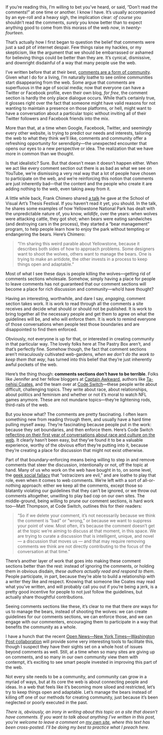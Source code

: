

If you’re reading this, I’m willing to bet you’ve heard, or said, “Don’t read the comments!” at
one time or another. I know I have. It’s usually accompanied by an eye-roll and a heavy sigh, the
implication clear: *of course* you shouldn’t read the comments, *surely* you know better than to expect
anything good to come from this morass of the web *now*, in *twenty-fourteen*.

That’s actually how I first began to question the belief that comments were just a sad pit of internet
despair. Few things raise my hackles, or my skepticism, like the argument that we should be embarrassed or
ashamed for believing things could be better than they are. It’s cynical, dismissive, and downright
disdainful of a way that many people use the web.

I’ve written before that at their best, [comments are a form of
community](http://marieconnelly.com/2013/08/in-defense-of-comments/). Given what I do for a living, I’m
naturally loathe to see online communities start disappearing from the web. Some argue that comments are
superfluous in the age of social media; now that everyone can have a Twitter or Facebook profile, even their
own blog, *for free*, the comment section is hardly the only place dialogue occurs. While that’s certainly
true, it glosses right over the fact that someone might have valid reasons for not wanting to maintain a
presence on those platforms, or hell, might want to have a conversation about a particular topic without
inviting all of their Twitter followers and Facebook friends into the mix.

More than that, at a time when Google, Facebook, Twitter, and seemingly every other website, is trying to
predict our needs and interests, tailoring the web to what they think we’ll like, comments and community
offer a refreshing opportunity for serendipity—the unexpected encounter that opens our eyes to a new
perspective or idea. The realization that we have more in common than we thought.

Is that idealistic? Sure. But that doesn’t mean it doesn’t happen either. When we act like every comment
section out there is as bad as what we see on YouTube, we’re dismissing a very real way that a lot of people
have chosen to participate on the web, and we’re reinforcing this notion that comments are just inherently
bad—that the content and the people who create it are adding nothing to the web, even taking away from it.


A little while back, Frank Chimero shared [a talk](http://frankchimero.com/talks/only-openings/transcript/) he
gave at the School of Visual Art’s Thesis Festival. If you haven’t read it yet, you should. In the talk,
he shares some examples of how Yellowstone National Park has dealt with the unpredictable nature of, you know,
*wildlife*, over the years: when wolves were attacking cattle, they got shot; when bears were eating
sandwiches (and destroying cars in the process), they started a “bear management” program, to help people
learn how to enjoy the park without tempting or endangering the bears. Here’s
Chimero:

> “I’m sharing this weird parable about Yellowstone, because it describes
> both sides of how to approach problems. Some designers want to shoot the wolves, others want to manage the
> bears. One is trying to make an antidote, the other invests in a process to keep things open and
> adaptable.”

Most of what I see these days is people killing the wolves—getting rid of comments sections wholesale.
Somehow, simply having a place for people to leave comments has not guaranteed that our comment sections will
become a place for rich discussion and community—who’d have thought? 

Having an interesting, worthwhile, and dare I say, *engaging*, comment section takes work. It is work to read
through all the comments a site receives and decide what should or should not be published. It is work to
bring together all the necessary people and get them to agree on what the guidelines will be, and who will
enforce them. It is work to remind everyone of those conversations when people test those boundaries and are
disappointed to find them enforced. 

Obviously, not everyone is up for that, or interested in creating community in that particular way. The lovely
folks here at The Pastry Box aren’t, and that’s perfectly fine. Somehow though, the fact that comment
sections aren’t miraculously cultivated web-gardens, *when we don’t do the work to keep them that way*,
has turned into this belief that they’re just inherently awful pockets of the web.

Here’s the thing though: __comments sections don’t have to be terrible__. Folks like Jennifer and her
fellow bloggers at [Captain Awkward](http://www.captainawkward.com), authors like [Ta-nehisi
Coates](http://www.theatlantic.com/ta-nehisi-coates/), and the team over at [Code
Switch](http://www.npr.org/blogs/codeswitch/)—these people write about difficult, challenging topics. They
write about race, about relationships, about politics and feminism and whether or not it’s moral to watch
NFL games anymore. These are not mundane topics—they’re lightening rods, third-rails of the web. 

But you know what? The comments are pretty fascinating. I often learn something new from reading through them,
and usually have a hard time pulling myself away. They’re fascinating because people put in the work:
because they set boundaries, and then enforce them. Here’s Code Switch [reflecting on their first year of
conversations about race and culture on the
web](http://www.npr.org/blogs/codeswitch/2014/05/19/313935774/lessons-from-a-year-of-discussing-race-and-culture-online).
It clearly hasn’t been easy, but they’ve found it to be a valuable experience, worthy of the obvious
effort they’re putting into it, because they’re creating a place for discussion that might not exist
otherwise.

Part of that boundary-enforcing means being willing to step in and remove comments that steer the discussion,
intentionally or not, off the topic at hand. Many of us who work on the web have bought in to, on some level,
the [geek social fallacy](http://www.plausiblydeniable.com/opinion/gsf.html) that “ostracizers are evil,”
and are loathe to play that role, even when it comes to web comments. We’re left with a sort of
all-or-nothing approach: either we keep all the comments, except those so blatantly violating our guidelines
that they can’t be ignored, or we throw out comments altogether, unwilling to play bad cop on our own sites.
The middle-ground, being willing to prune our comment sections, is hard work too—Matt Thompson, at Code
Switch, outlines this for their readers:

> “So if we delete your comment, it’s not
> necessarily because we think the comment is “bad” or “wrong,” or because we want to suppress your
> point of view. Most often, it’s because the comment doesn’t get at the topic we’re aiming to discuss at
> that moment, in this space. We are trying to curate a discussion that is intelligent, unique, and novel — a
> discussion that moves us — and that may require removing comments we think are not directly contributing to
> the focus of the conversation at that time.”

There’s another layer of work that goes into making these comment sections better than the rest: instead of
ignoring the comments, or holding them in obvious disdain, *these authors actually read and respond to them*.
People participate, in part, because they’re able to build a relationship with a writer they like and
respect. Knowing that someone like Coates may read what you’ve written, and will probably call you out if
you’re being a jerk, is a pretty good incentive for people to not just follow the guidelines, but actually
share thoughtful contributions. 

Seeing comments sections like these, it’s clear to me that there *are* ways for us to manage the bears,
instead of shooting the wolves: we can create guidelines for our comments sections, we can enforce those, and
we can engage with our commenters, encouraging them to participate in a way that benefits the community as a
whole.

I have a hunch that the recent [Open News—New York Times—Washington Post
collaboration](http://dansinker.com/post/89256288060/opennews-building-new-communities-with-the-new-york) will
provide some very interesting tools to facilitate this, though I suspect they have their sights set on a whole
host of issues beyond comments as well. Still, at a time when so many sites are giving up on comments, and so
many in our own community view them with contempt, it’s exciting to see smart people invested in improving
this part of the web. 

Not every site needs to be a community, and community can grow in a myriad of ways, but at its core the web is
about connecting people and ideas. In a web that feels like it’s becoming more siloed and restricted,
let’s try to keep things open and adaptable. Let’s manage the bears instead of killing off one of our
methods for creating community, just because it’s been neglected or poorly executed in the past.

*There is, obviously, an irony in writing about this topic on a site that doesn’t have comments. If you want
to talk about anything I’ve written in this post, you’re welcome to leave a comment on [my own
site](http://marieconnelly.com/2014/06/lets-talk-about-comments/), where this text has been cross-posted.
I’ll be doing my best to practice what I preach here.*